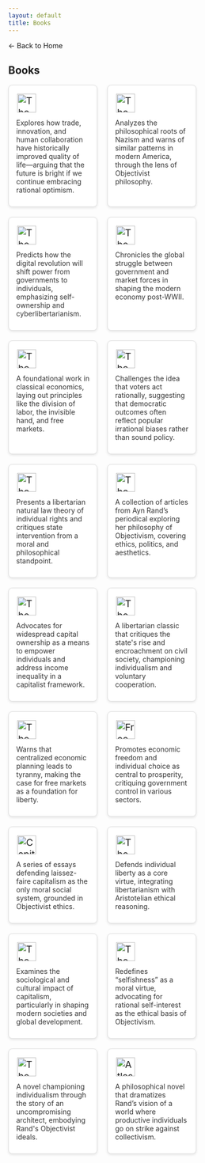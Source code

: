 ```yaml
---
layout: default
title: Books
---
```


<a href="https://cultural-catalog.github.io/" style="text-decoration: none;">← Back to Home</a>

<style>
.badge-link {
    font-size: 1.2rem;
    display: inline-block;
    margin: 2px;
}

.badge-link img {
    transition: transform 0.3s ease, filter 0.3s ease;
    height: 38px;
}

.badge-link:hover img {
    transform: scale(1.1);
    filter: brightness(1.2);
}

.book-list {
    display: flex;
    flex-wrap: wrap;
    gap: 20px;
}

.book {
    width: 100%;
    max-width: 320px;
    padding: 15px;
    border: 1px solid #ddd;
    border-radius: 8px;
    background-color: #fff;
    box-shadow: 0 2px 5px rgba(0, 0, 0, 0.1);
}

.book img {
    max-width: 100%;
    height: auto;
}

.book p {
    font-size: 14px;
    margin: 10px 0;
    color: #333;
}

@media (max-width: 768px) {
    .book-list {
        flex-direction: column;
        gap: 15px;
    }

    .book {
        width: 100%;
    }

    .badge-link img {
        height: 32px;
    }

    .book p {
        font-size: 13px;
    }
}

@media (min-width: 769px) {
    .book-list {
        flex-wrap: wrap;
        gap: 20px;
    }

    .book {
        width: calc(33.333% - 20px);
    }

    .badge-link img {
        height: 38px;
    }

    .book p {
        font-size: 14px;
    }
}
</style>

## Books

<div class="book-list">
    <div class="book">
        <a href="https://www.amazon.com/Rational-Optimist-Prosperity-Evolves-P-s/dp/0061452068" class="badge-link">
            <img src="https://img.shields.io/badge/The_Rational_Optimist_by_Matt_Ridley-C76D3A?style=for-the-badge&logo=book&logoColor=white" alt="The Rational Optimist"/>
        </a>
        <p>Explores how trade, innovation, and human collaboration have historically improved quality of life—arguing that the future is bright if we continue embracing rational optimism.</p>
    </div>
    <div class="book">
        <a href="https://www.amazon.com/Ominous-Parallels-End-America/dp/0452011175" class="badge-link">
            <img src="https://img.shields.io/badge/The_Ominous_Parallels_by_Leonard_Peikoff-6BC76D?style=for-the-badge&logo=book&logoColor=white" alt="The Ominous Parallels"/>
        </a>
        <p>Analyzes the philosophical roots of Nazism and warns of similar patterns in modern America, through the lens of Objectivist philosophy.</p>
    </div>
    <div class="book">
        <a href="https://www.amazon.com/Sovereign-Individual-Mastering-Transition-Information/dp/0684832720" class="badge-link">
            <img src="https://img.shields.io/badge/The_Sovereign_Individual_by_James_Dale_Davidson_and_Lord_William_Rees_Mogg-6BC76D?style=for-the-badge&logo=book&logoColor=white" alt="The Sovereign Individual"/>
        </a>
        <p>Predicts how the digital revolution will shift power from governments to individuals, emphasizing self-ownership and cyberlibertarianism.</p>
    </div>
    <div class="book">
        <a href="https://www.amazon.com/Commanding-Heights-Battle-World-Economy/dp/068483569X" class="badge-link">
            <img src="https://img.shields.io/badge/The_Commanding_Heights_by_Daniel_Yergin_and_Joseph_Stanislaw-6D83C7?style=for-the-badge&logo=book&logoColor=white" alt="The Commanding Heights"/>
        </a>
        <p>Chronicles the global struggle between government and market forces in shaping the modern economy post-WWII.</p>
    </div>
    <div class="book">
        <a href="https://www.amazon.com/Wealth-Nations-Modern-Library/dp/0679424733" class="badge-link">
            <img src="https://img.shields.io/badge/The_Wealth_of_Nations_by_Adam_Smith-C76D9A?style=for-the-badge&logo=book&logoColor=white" alt="The Wealth of Nations"/>
        </a>
        <p>A foundational work in classical economics, laying out principles like the division of labor, the invisible hand, and free markets.</p>
    </div>
    <div class="book">
        <a href="https://www.amazon.com/Myth-Rational-Voter-Democracies-Policies/dp/0691138737" class="badge-link">
            <img src="https://img.shields.io/badge/The_Myth_of_the_Rational_Voter_by_Bryan_Caplan-6D4E8E?style=for-the-badge&logo=book&logoColor=white" alt="The Myth of the Rational Voter"/>
        </a>
        <p>Challenges the idea that voters act rationally, suggesting that democratic outcomes often reflect popular irrational biases rather than sound policy.</p>
    </div>
    <div class="book">
        <a href="https://www.amazon.com/Ethics-Liberty-Murray-N-Rothbard/dp/0814775594" class="badge-link">
            <img src="https://img.shields.io/badge/The_Ethics_of_Liberty_by_Murray_Rothbard-C7A44D?style=for-the-badge&logo=book&logoColor=white" alt="The Ethics of Liberty"/>
        </a>
        <p>Presents a libertarian natural law theory of individual rights and critiques state intervention from a moral and philosophical standpoint.</p>
    </div>
    <div class="book">
        <a href="https://www.amazon.com/Objectivist-1966-1968-Ayn-Rand-Periodicals/dp/B0DPJV2DFB/" class="badge-link">
            <img src="https://img.shields.io/badge/The_Objectivist_by_Ayn_Rand-B9D7A6?style=for-the-badge&logo=book&logoColor=white" alt="The Objectivist"/>
        </a>
        <p>A collection of articles from Ayn Rand’s periodical exploring her philosophy of Objectivism, covering ethics, politics, and aesthetics.</p>
    </div>
    <div class="book">
        <a href="https://www.amazon.com/Capitalist-Manifesto-Global-Market-World/dp/1838957928" class="badge-link">
            <img src="https://img.shields.io/badge/The_Capitalist_Manifesto_by_Louis_O_Kelso_and_Mortimer_J_Adler-C76D3A?style=for-the-badge&logo=book&logoColor=white" alt="The Capitalist Manifesto"/>
        </a>
        <p>Advocates for widespread capital ownership as a means to empower individuals and address income inequality in a capitalist framework.</p>
    </div>
    <div class="book">
        <a href="https://www.amazon.com/Rise-Fall-Society-Economic-Institutions/dp/1774642182" class="badge-link">
            <img src="https://img.shields.io/badge/The_Rise_and_Fall_of_Society_by_Frank_Chodorov-6D83C7?style=for-the-badge&logo=book&logoColor=white" alt="The Rise and Fall of Society"/>
        </a>
        <p>A libertarian classic that critiques the state's rise and encroachment on civil society, championing individualism and voluntary cooperation.</p>
    </div>
    <div class="book">
        <a href="https://www.amazon.com/Road-Serfdom-Documents-Definitive-Collected/dp/0226320553" class="badge-link">
            <img src="https://img.shields.io/badge/The_Road_to_Serfdom_by_Friedrich_Hayek-C76D9A?style=for-the-badge&logo=book&logoColor=white" alt="The Road to Serfdom"/>
        </a>
        <p>Warns that centralized economic planning leads to tyranny, making the case for free markets as a foundation for liberty.</p>
    </div>
    <div class="book">
        <a href="https://www.amazon.com/Free-Choose-Statement-Milton-Friedman/dp/0156334607" class="badge-link">
            <img src="https://img.shields.io/badge/Free_to_Choose_by_Milton_Friedman-C7A44D?style=for-the-badge&logo=book&logoColor=white" alt="Free to Choose"/>
        </a>
        <p>Promotes economic freedom and individual choice as central to prosperity, critiquing government control in various sectors.</p>
    </div>
    <div class="book">
        <a href="https://www.amazon.com/Capitalism-Unknown-Ideal-Ayn-Rand/dp/0451147952" class="badge-link">
            <img src="https://img.shields.io/badge/Capitalism_The_Unknown_Ideal_by_Ayn_Rand-FFC300?style=for-the-badge&logo=book&logoColor=white" alt="Capitalism: The Unknown Ideal"/>
        </a>
        <p>A series of essays defending laissez-faire capitalism as the only moral social system, grounded in Objectivist ethics.</p>
    </div>
    <div class="book">
        <a href="https://www.amazon.com/Virtue-Liberty-Tibor-Machan/dp/0910614938" class="badge-link">
            <img src="https://img.shields.io/badge/The_Virtue_of_Liberty_by_Tibor_R_Machan-B9D7A6?style=for-the-badge&logo=book&logoColor=white" alt="The Virtue of Liberty"/>
        </a>
        <p>Defends individual liberty as a core virtue, integrating libertarianism with Aristotelian ethical reasoning.</p>
    </div>
    <div class="book">
        <a href="https://www.amazon.com/Capitalist-Revolution-Peter-L-Berger/dp/0465008674" class="badge-link">
            <img src="https://img.shields.io/badge/The_Capitalist_Revolution_by_Peter_Berger-C76D3A?style=for-the-badge&logo=book&logoColor=white" alt="The Capitalist Revolution"/>
        </a>
        <p>Examines the sociological and cultural impact of capitalism, particularly in shaping modern societies and global development.</p>
    </div>
    <div class="book">
        <a href="https://www.amazon.com/Virtue-Selfishness-Fiftieth-Anniversary/dp/0451163931" class="badge-link">
            <img src="https://img.shields.io/badge/The_Virtue_of_Selfishness_by_Ayn_Rand-C76D9A?style=for-the-badge&logo=book&logoColor=white" alt="The Virtue of Selfishness"/>
        </a>
        <p>Redefines “selfishness” as a moral virtue, advocating for rational self-interest as the ethical basis of Objectivism.</p>
    </div>
    <div class="book">
        <a href="https://www.amazon.com/Fountainhead-Ayn-Rand/dp/0451191153" class="badge-link">
            <img src="https://img.shields.io/badge/The_Fountainhead_by_Ayn_Rand-6D4E8E?style=for-the-badge&logo=book&logoColor=white" alt="The Fountainhead"/>
        </a>
        <p>A novel championing individualism through the story of an uncompromising architect, embodying Rand's Objectivist ideals.</p>
    </div>
    <div class="book">
        <a href="https://www.amazon.com/Atlas-Shrugged-Ayn-Rand/dp/0451191145" class="badge-link">
            <img src="https://img.shields.io/badge/Atlas_Shrugged_by_Ayn_Rand-C76D3A?style=for-the-badge&logo=book&logoColor=white" alt="Atlas Shrugged"/>
        </a>
        <p>A philosophical novel that dramatizes Rand’s vision of a world where productive individuals go on strike against collectivism.</p>
    </div>
</div>
